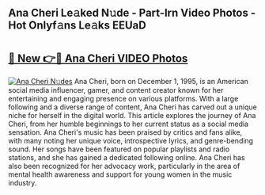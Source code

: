 ## Ana Cheri Le𝚊ked N𝚞de - Part-Irn Video Photos - Hot Onlyf𝚊ns Le𝚊ks EEUaD

# <h2><a href="http://ab45079.deff.icu/?id=Ana+Cheri">🔗 New 👉🔴 Ana Cheri VIDEO Photos</a></h2>

[![Ana Cheri N𝚞des](https://i.imgur.com/rIISA9y.gif)](http://ab45079.deff.icu/?id=Ana+Cheri)
Ana Cheri, born on December 1, 1995, is an American social media influencer, gamer, and content creator known for her entertaining and engaging presence on various platforms. With a large following and a diverse range of content, Ana Cheri has carved out a unique niche for herself in the digital world. This article explores the journey of Ana Cheri, from her humble beginnings to her current status as a social media sensation. Ana Cheri's music has been praised by critics and fans alike, with many noting her unique voice, introspective lyrics, and genre-bending sound. Her songs have been featured on popular playlists and radio stations, and she has gained a dedicated following online. Ana Cheri has also been recognized for her advocacy work, particularly in the area of mental health awareness and support for young women in the music industry.
